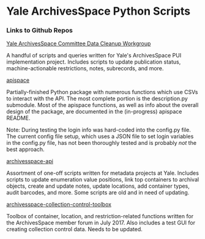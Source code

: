 # Yale ArchivesSpace Python Scripts

### Links to Github Repos

[Yale ArchivesSpace Committee Data Cleanup Workgroup](https://github.com/YaleArchivesSpace/data_cleanup_workgroup)

A handful of scripts and queries written for Yale's ArchivesSpace PUI implementation project. Includes scripts to update
publication status, machine-actionable restrictions, notes, subrecords, and more.

[apispace](https://github.com/ucancallmealicia/apispace)

Partially-finished Python package with numerous functions which use CSVs to interact with the API. The most complete
portion is the description.py submodule. Most of the apispace functions, as well as info about the overall design of the package, 
are documented in the (in-progress) apispace README. 

Note: During testing the login info was hard-coded into the config.py file. The current config file setup, which uses a
JSON file to set login variables in the config.py file, has not been thoroughly tested and is probably _not_ the best 
approach.

[archivesspace-api](https://github.com/ucancallmealicia/archivesspace-api-public)

Assortment of one-off scripts written for metadata projects at Yale. Includes scripts to update enumeration value positions,
link top containers to archival objects, create and update notes, update locations, add container types, audit barcodes,
and more. Some scripts are old and in need of updating.

[archivesspace-collection-control-toolbox](https://github.com/ucancallmealicia/archivesspace-collection-control-toolbox)

Toolbox of container, location, and restriction-related functions written for the ArchivesSpace member forum in 
July 2017. Also includes a test GUI for creating collection control data. Needs to be updated.